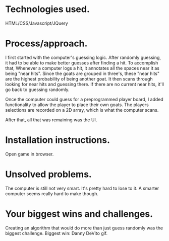 # Technologies used.
HTML/CSS/Javascript/JQuery

# Process/approach.
I first started with the computer's guessing logic. After randomly guessing, it had to be able to make better guesses after finding a hit. To accomplish that, Whenever a computer logs a hit, it annotates all the spaces near it as being "near hits". Since the goats are grouped in three's, these "near hits" are the highest probability of being another goat. It then scans through looking for near hits and guessing there. If there are no current near hits, it'll go back to guessing randomly.

Once the computer could guess for a preprogrammed player board, I added functionality to allow the player to place their own goats. The players selections are recorded on a 2D array, which is what the computer scans.

After that, all that was remaining was the UI.

# Installation instructions.
Open game in browser.

# Unsolved problems.
The computer is still not very smart. It's pretty hard to lose to it. A smarter computer seems really hard to make though.

# Your biggest wins and challenges.
Creating an algorithm that would do more than just guess randomly was the biggest challenge. Biggest win: Danny DeVito gif.
